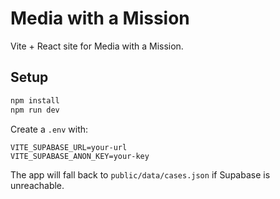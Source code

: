 # Media with a Mission

Vite + React site for Media with a Mission.

## Setup

```bash
npm install
npm run dev
```

Create a `.env` with:

```
VITE_SUPABASE_URL=your-url
VITE_SUPABASE_ANON_KEY=your-key
```

The app will fall back to `public/data/cases.json` if Supabase is unreachable.
